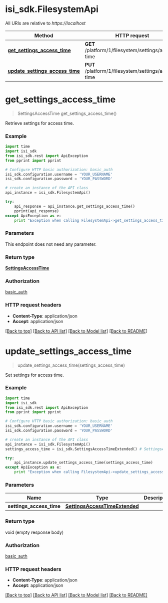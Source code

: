 # isi_sdk.FilesystemApi

All URIs are relative to *https://localhost*

Method | HTTP request | Description
------------- | ------------- | -------------
[**get_settings_access_time**](FilesystemApi.md#get_settings_access_time) | **GET** /platform/1/filesystem/settings/access-time | 
[**update_settings_access_time**](FilesystemApi.md#update_settings_access_time) | **PUT** /platform/1/filesystem/settings/access-time | 


# **get_settings_access_time**
> SettingsAccessTime get_settings_access_time()



Retrieve settings for access time.

### Example 
```python
import time
import isi_sdk
from isi_sdk.rest import ApiException
from pprint import pprint

# Configure HTTP basic authorization: basic_auth
isi_sdk.configuration.username = 'YOUR_USERNAME'
isi_sdk.configuration.password = 'YOUR_PASSWORD'

# create an instance of the API class
api_instance = isi_sdk.FilesystemApi()

try: 
    api_response = api_instance.get_settings_access_time()
    pprint(api_response)
except ApiException as e:
    print "Exception when calling FilesystemApi->get_settings_access_time: %s\n" % e
```

### Parameters
This endpoint does not need any parameter.

### Return type

[**SettingsAccessTime**](SettingsAccessTime.md)

### Authorization

[basic_auth](../README.md#basic_auth)

### HTTP request headers

 - **Content-Type**: application/json
 - **Accept**: application/json

[[Back to top]](#) [[Back to API list]](../README.md#documentation-for-api-endpoints) [[Back to Model list]](../README.md#documentation-for-models) [[Back to README]](../README.md)

# **update_settings_access_time**
> update_settings_access_time(settings_access_time)



Set settings for access time.

### Example 
```python
import time
import isi_sdk
from isi_sdk.rest import ApiException
from pprint import pprint

# Configure HTTP basic authorization: basic_auth
isi_sdk.configuration.username = 'YOUR_USERNAME'
isi_sdk.configuration.password = 'YOUR_PASSWORD'

# create an instance of the API class
api_instance = isi_sdk.FilesystemApi()
settings_access_time = isi_sdk.SettingsAccessTimeExtended() # SettingsAccessTimeExtended | 

try: 
    api_instance.update_settings_access_time(settings_access_time)
except ApiException as e:
    print "Exception when calling FilesystemApi->update_settings_access_time: %s\n" % e
```

### Parameters

Name | Type | Description  | Notes
------------- | ------------- | ------------- | -------------
 **settings_access_time** | [**SettingsAccessTimeExtended**](SettingsAccessTimeExtended.md)|  | 

### Return type

void (empty response body)

### Authorization

[basic_auth](../README.md#basic_auth)

### HTTP request headers

 - **Content-Type**: application/json
 - **Accept**: application/json

[[Back to top]](#) [[Back to API list]](../README.md#documentation-for-api-endpoints) [[Back to Model list]](../README.md#documentation-for-models) [[Back to README]](../README.md)

